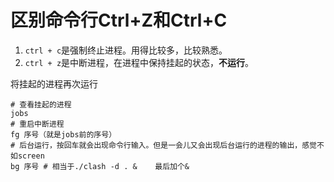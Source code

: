 # 区别命令行Ctrl+Z和Ctrl+C

1. `ctrl + c`是强制终止进程。用得比较多，比较熟悉。
2. `ctrl + z`是中断进程，在进程中保持挂起的状态，**不运行**。

将挂起的进程再次运行

```shell
# 查看挂起的进程
jobs
# 重启中断进程
fg 序号（就是jobs前的序号）
# 后台运行，按回车就会出现命令行输入。但是一会儿又会出现后台运行的进程的输出，感觉不如screen
bg 序号 # 相当于./clash -d . &    最后加个&
```

